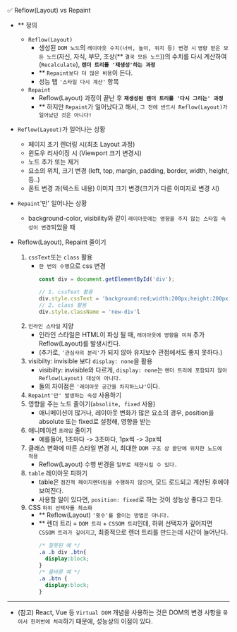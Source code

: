 ✅ Reflow(Layout) vs Repaint

* ** 정의
  * `Reflow(Layout)`
    * 생성된 `DOM 노드`의 `레이아웃 수치(너비, 높이, 위치 등) 변경 시` `영향 받은 모든 노드`(자신, 자식, 부모, 조상(** `결국 모든 노드`))의 수치를 다시 계산하여(`Recalculate`), <b>`렌더 트리를 '재생성'하는 과정`</b>
    * ** `Repaint보다 더 많은 비용`이 든다.
    * 성능 탭 `'스타일 다시 계산'` 항목
  * `Repaint`
    * Reflow(Layout) 과정이 끝난 후 <b>`재생성된 렌더 트리를 '다시 그리는' 과정`</b>
    * ** 하지만 `Repaint`가 일어났다고 해서, `그 전에 반드시 Reflow(Layout)가 일어났던 것은 아니다!`

* `Reflow(Layout)`가 일어나는 상황
  * 페이지 초기 렌더링 시(최초 Layout 과정)
  * 윈도우 리사이징 시 (Viewport 크기 변경시)
  * 노드 추가 또는 제거
  * 요소의 위치, 크기 변경 (left, top, margin, padding, border, width, height, 등..)
  * 폰트 변경 과(텍스트 내용) 이미지 크기 변경(크기가 다른 이미지로 변경 시)
* `Repaint`'만' 일어나는 상황
  * background-color, visibility와 같이 `레이아웃에는 영향을 주지 않는 스타일 속성이 변경`되었을 때

* Reflow(Layout), Repaint 줄이기
  1. `cssText`또는 `class` 활용
      * `한 번의 수행`으로 css 변경 
        ```js
        const div = document.getElementById('div'); 
        
        // 1. cssText 활용
        div.style.cssText = 'background:red;width:200px;height:200px;';
        // 2. class 활용
        div.style.className = 'new-div'l
        ```
  2. `인라인 스타일` 지양
      * 인라인 스타일은 HTML이 파싱 될 때, `레이아웃에 영향을 미쳐` 추가 Reflow(Layout)를 발생시킨다.
      * (추가로, `'관심사의 분리'`가 되지 않아 유지보수 관점에서도 좋지 못하다.)
  3. visibilty: invisible 보다 `display: none`을 활용
      * visibilty: invisible와 다르게, `display: none`는 `렌더 트리에 포함되지 않아 Reflow(Layout) 대상이 아니다.`
      * 둘의 차이점은 `'레이아웃 공간을 차지하느냐'`이다.
  4. `Repaint'만' 발생하는 속성` 사용하기
  5. 영향을 주는 노드 줄이기(`absolite, fixed` 사용)
      * 애니메이션이 많거나, 레이아웃 변화가 많은 요소의 경우, position을 absolute 또는 fixed로 설정해, 영향을 받는 
  6. 애니메이션 `프레임` 줄이기
      * 예를들어, 1초마다 -> 3초마다, 1px씩 -> 3px씩
  7. 클래스 변화에 따른 스타일 변경 시, 최대한 `DOM 구조 상 끝단에 위치한 노드에 적용`
      * Reflow(Layout) 수행 반경을 `일부로 제한시킬 수 있다.`
  8. `table` 레이아웃 피하기
      * table은 `점진적 페이지렌더링을 수행하지 않으며`, 모드 로드되고 계산된 후에야 보여진다.
      * 사용할 일이 있다면, `position: fixed`로 하는 것이 성능상 좋다고 한다.
  9. CSS `하위 선택자를 최소화`
      * ** Reflow(Layout) `'횟수'를 줄이는 방법은 아니다.`
      * ** 렌더 트리 = `DOM 트리` + `CSSOM 트리`인데, 하위 선택자가 깊어지면 `CSSOM 트리가 깊어지고`, 최종적으로 렌더 트리를 만드는데 시간이 늘어난다.
        ```css
        /* 잘못된 예 */
        .a .b div .btn{
          display:block;
        }
        /* 올바른 예 */
        .a .btn {
          display:block;
        }
        ```
<hr />

* (참고) React, Vue 등 `Virtual DOM` 개념을 사용하는 것은 DOM의 변경 사항을 `묶어서 한꺼번에 처리`하기 때문에, 성능상의 이점이 있다.